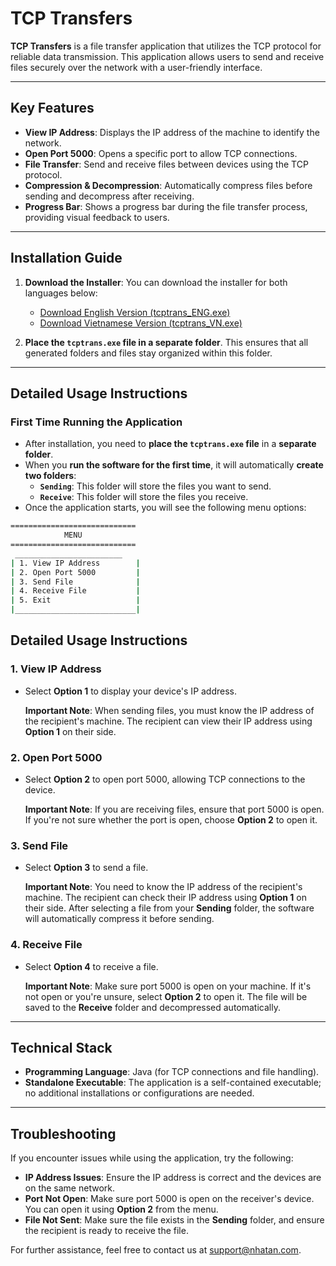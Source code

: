 # TCP Transfers

**TCP Transfers** is a file transfer application that utilizes the TCP protocol for reliable data transmission. This application allows users to send and receive files securely over the network with a user-friendly interface.

---

## Key Features

- **View IP Address**: Displays the IP address of the machine to identify the network.
- **Open Port 5000**: Opens a specific port to allow TCP connections.
- **File Transfer**: Send and receive files between devices using the TCP protocol.
- **Compression & Decompression**: Automatically compress files before sending and decompress after receiving.
- **Progress Bar**: Shows a progress bar during the file transfer process, providing visual feedback to users.

---

## Installation Guide

1. **Download the Installer**: You can download the installer for both languages below:
   - [Download English Version (tcptrans_ENG.exe)](#)
   - [Download Vietnamese Version (tcptrans_VN.exe)](#)

2. **Place the `tcptrans.exe` file in a separate folder**. This ensures that all generated folders and files stay organized within this folder.


---

## Detailed Usage Instructions

### First Time Running the Application

- After installation, you need to **place the `tcptrans.exe` file** in a **separate folder**.
- When you **run the software for the first time**, it will automatically **create two folders**:
  - **`Sending`**: This folder will store the files you want to send.
  - **`Receive`**: This folder will store the files you receive.
- Once the application starts, you will see the following menu options:

```bash
============================
            MENU
============================
 ________________________
| 1. View IP Address        |
| 2. Open Port 5000         |
| 3. Send File              |
| 4. Receive File           |
| 5. Exit                   |
|___________________________|

```
## Detailed Usage Instructions

### 1. View IP Address
- Select **Option 1** to display your device's IP address.
  
  **Important Note**: When sending files, you must know the IP address of the recipient's machine. The recipient can view their IP address using **Option 1** on their side.

### 2. Open Port 5000
- Select **Option 2** to open port 5000, allowing TCP connections to the device.

  **Important Note**: If you are receiving files, ensure that port 5000 is open. If you're not sure whether the port is open, choose **Option 2** to open it.

### 3. Send File
- Select **Option 3** to send a file.

  **Important Note**: You need to know the IP address of the recipient's machine. The recipient can check their IP address using **Option 1** on their side. After selecting a file from your **Sending** folder, the software will automatically compress it before sending.

### 4. Receive File
- Select **Option 4** to receive a file.

  **Important Note**: Make sure port 5000 is open on your machine. If it's not open or you're unsure, select **Option 2** to open it. The file will be saved to the **Receive** folder and decompressed automatically.

---

## Technical Stack
- **Programming Language**: Java (for TCP connections and file handling).
- **Standalone Executable**: The application is a self-contained executable; no additional installations or configurations are needed.

---

## Troubleshooting
If you encounter issues while using the application, try the following:

- **IP Address Issues**: Ensure the IP address is correct and the devices are on the same network.
- **Port Not Open**: Make sure port 5000 is open on the receiver's device. You can open it using **Option 2** from the menu.
- **File Not Sent**: Make sure the file exists in the **Sending** folder, and ensure the recipient is ready to receive the file.

For further assistance, feel free to contact us at [support@nhatan.com](mailto:nguyentrannhatan2812@gmail.com).

